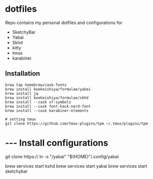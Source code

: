 # dotfiles

Repo contains my personal dotfiles and configurations for
* SketchyBar
* Yabai
* Skhd
* kitty
* tmux
* karabiner

## Installation

```
brew tap homebrew/cask-fonts
brew install koekeishiya/formulae/yabai
brew install jq
brew install koekeishiya/formulae/skhd
brew install --cask sf-symbols
brew install --cask font-hack-nerd-font
brew install --cask karabiner-elements

# setting tmux
git clone https://github.com/tmux-plugins/tpm ~/.tmux/plugins/tpm

```

# --- Install configurations
git clone https://<github link>
ln -s "<location of dotfile>/yabai" "${HOME}"/.config/yabai

brew services start kshd
brew services start yabai
brew services start sketchybar
